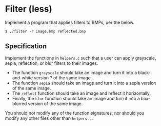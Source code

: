 # Filter (less)

Implement a program that applies filters to BMPs, per the below.
```
$ ./filter -r image.bmp reflected.bmp
```

## Specification
Implement the functions in ```helpers.c``` such that a user can apply grayscale, sepia, reflection, or blur filters to their images.

- The function ```grayscale``` should take an image and turn it into a black-and-white version ? of the same image.
- The function ```sepia``` should take an image and turn it into a sepia version of the same image.
- The ```reflect``` function should take an image and reflect it horizontally.
- Finally, the ```blur``` function should take an image and turn it into a box-blurred version of the same image.

You should not modify any of the function signatures, nor should you modify any other files other than ```helpers.c```.